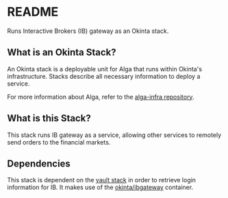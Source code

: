 # README

Runs Interactive Brokers (IB) gateway as an Okinta stack.

## What is an Okinta Stack?

An Okinta stack is a deployable unit for Alga that runs within Okinta's infrastructure.
Stacks describe all necessary information to deploy a service.

For more information about Alga, refer to the [alga-infra repository][1].

[1]: https://github.com/okinta/alga-infra

## What is this Stack?

This stack runs IB gateway as a service, allowing other services to remotely
send orders to the financial markets.

## Dependencies

This stack is dependent on the [vault stack][1] in order to retrieve login
information for IB. It makes use of the [okinta/ibgateway][2] container.

[1]: https://github.com/okinta/stack-vault
[2]: https://github.com/okinta/ibgateway
